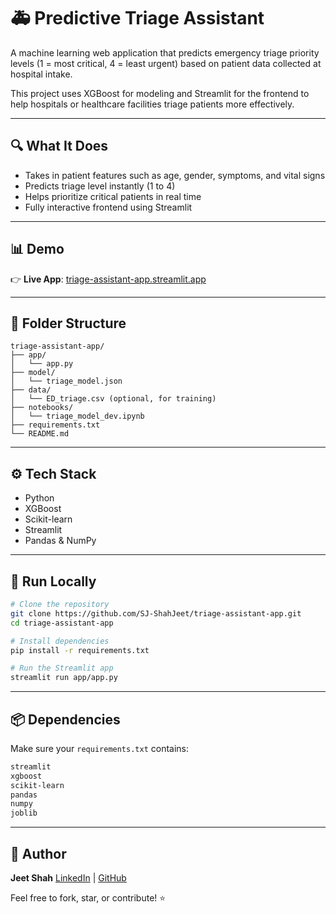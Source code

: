# 🚑 Predictive Triage Assistant

A machine learning web application that predicts emergency triage priority levels (1 = most critical, 4 = least urgent) based on patient data collected at hospital intake.

This project uses XGBoost for modeling and Streamlit for the frontend to help hospitals or healthcare facilities triage patients more effectively.

---

## 🔍 What It Does

* Takes in patient features such as age, gender, symptoms, and vital signs
* Predicts triage level instantly (1 to 4)
* Helps prioritize critical patients in real time
* Fully interactive frontend using Streamlit

---

## 📊 Demo

👉 **Live App**: [triage-assistant-app.streamlit.app](https://triage-assistant-app.streamlit.app/)

---

## 📁 Folder Structure

```
triage-assistant-app/
├── app/
│   └── app.py
├── model/
│   └── triage_model.json
├── data/
│   └── ED_triage.csv (optional, for training)
├── notebooks/
│   └── triage_model_dev.ipynb
├── requirements.txt
└── README.md
```

---

## ⚙️ Tech Stack

* Python
* XGBoost
* Scikit-learn
* Streamlit
* Pandas & NumPy

---

## 🚀 Run Locally

```bash
# Clone the repository
git clone https://github.com/SJ-ShahJeet/triage-assistant-app.git
cd triage-assistant-app

# Install dependencies
pip install -r requirements.txt

# Run the Streamlit app
streamlit run app/app.py
```

---

## 📦 Dependencies

Make sure your `requirements.txt` contains:

```txt
streamlit
xgboost
scikit-learn
pandas
numpy
joblib
```

---

## 🙌 Author

**Jeet Shah**
[LinkedIn](https://www.linkedin.com/in/jeetshah2087) | [GitHub](https://github.com/SJ-ShahJeet)

Feel free to fork, star, or contribute! ⭐
